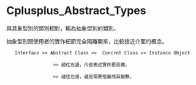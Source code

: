 # Cplusplus_Abstract_Types
與具象型別的類別相對，稱為抽象型別的類別。

抽象型別跟使用者的實作細節完全隔離開來，比較接近介面的概念。

       Interface >> Abstract Class >>  Concret Class >> Instance Object
       
                     >> 越往右邊，內部表述實作更具體。
                     
                     >> 越往左邊，越是需要捨棄成員變數。
                     
                     
